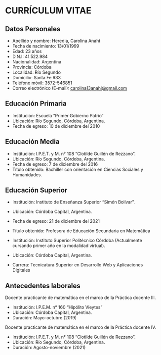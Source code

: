 # CURRÍCULUM VITAE

## Datos Personales

* Apellido y nombre: Heredia, Carolina Anahí
* Fecha de nacimiento: 13/01/1999
* Edad: 23 años
* D.N.I: 41.522.984
* Nacionalidad: Argentina
* Provincia: Córdoba
* Localidad: Río Segundo
* Domicilio: Santa Fe 633
* Teléfono móvil: 3572-546851
* Correo electrónico (E-mail): carolina13anahi@gmail.com

## Educación Primaria

* Institución: Escuela “Primer Gobierno Patrio”
* Ubicación: Río Segundo, Córdoba, Argentina. 
* Fecha de egreso: 10 de diciembre del 2010

## Educación Media

* Institución: I.P.E.T. y M. n° 108 “Clotilde Guillén de Rezzano”.
* Ubicación: Río Segundo, Córdoba, Argentina. 
* Fecha de egreso: 7 de diciembre del 2016
* Título obtenido: Bachiller con orientación en Ciencias Sociales y Humanidades.


## Educación Superior

* Institución: Instituto de Enseñanza Superior “Simón Bolívar”. 
* Ubicación: Córdoba Capital, Argentina.
* Fecha de egreso: 21 de diciembre del 2021
* Título obtenido: Profesora de Educación Secundaria en Matemática

* Institución: Instituto Superior Politécnico Córdoba (Actualmente cursando primer año en la modalidad virtual).
* Ubicación: Córdoba Capital, Argentina. 
* Carrera: Tecnicatura Superior en Desarrollo Web y Aplicaciones Digitales 
 
 ## Antecedentes laborales
Docente practicante de matemática en el marco de la Práctica docente III. 
* Institución: I.P.E.M. n° 160 “Hipólito Vieytes”
* Ubicación: Córdoba Capital, Argentina.
* Duración: Mayo-octubre (2019)

Docente practicante de matemática en el marco de la Práctica docente IV.
* Institución: I.P.E.T. y M. n° 108 “Clotilde Guillén de Rezzano”.
* Ubicación: Río Segundo, Córdoba, Argentina. 
* Duración: Agosto-noviembre (2021)

 
